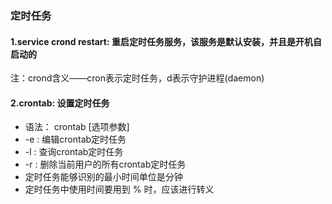 ### 定时任务
#### 1.service crond restart: 重启定时任务服务，该服务是默认安装，并且是开机自启动的
注：crond含义——cron表示定时任务，d表示守护进程(daemon)

#### 2.crontab: 设置定时任务
* 语法： crontab [选项参数]
* -e : 编辑crontab定时任务
* -l : 查询crontab定时任务
* -r : 删除当前用户的所有crontab定时任务
* 定时任务能够识别的最小时间单位是分钟
* 定时任务中使用时间要用到 % 时，应该进行转义

### 



